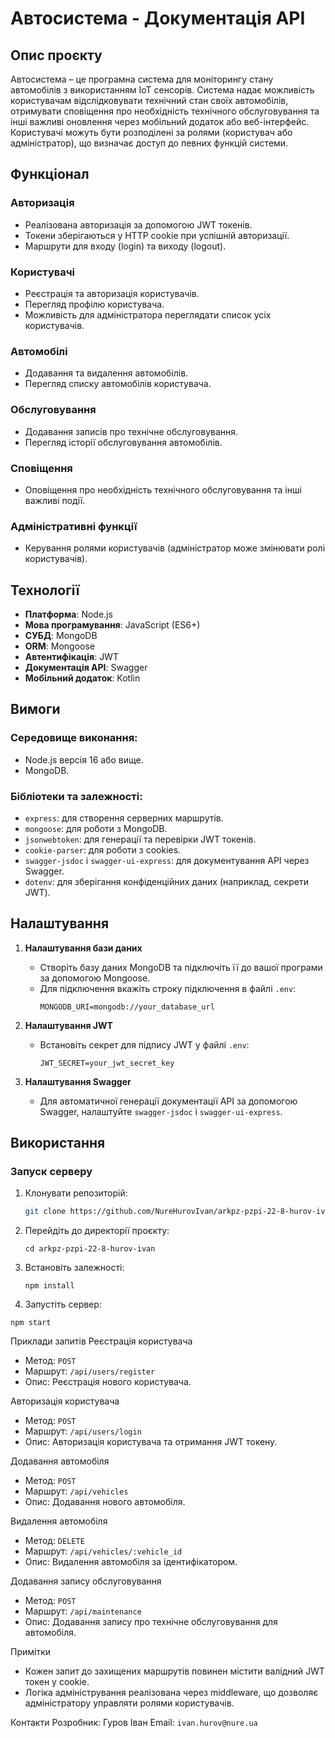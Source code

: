 # Автосистема - Документація API

## Опис проєкту

Автосистема – це програмна система для моніторингу стану автомобілів з використанням IoT сенсорів. Система надає можливість користувачам відслідковувати технічний стан своїх автомобілів, отримувати сповіщення про необхідність технічного обслуговування та інші важливі оновлення через мобільний додаток або веб-інтерфейс. Користувачі можуть бути розподілені за ролями (користувач або адміністратор), що визначає доступ до певних функцій системи.

## Функціонал

### Авторизація
- Реалізована авторизація за допомогою JWT токенів.
- Токени зберігаються у HTTP cookie при успішній авторизації.
- Маршрути для входу (login) та виходу (logout).

### Користувачі
- Реєстрація та авторизація користувачів.
- Перегляд профілю користувача.
- Можливість для адміністратора переглядати список усіх користувачів.

### Автомобілі
- Додавання та видалення автомобілів.
- Перегляд списку автомобілів користувача.
  
### Обслуговування
- Додавання записів про технічне обслуговування.
- Перегляд історії обслуговування автомобілів.

### Сповіщення
- Оповіщення про необхідність технічного обслуговування та інші важливі події.

### Адміністративні функції
- Керування ролями користувачів (адміністратор може змінювати ролі користувачів).

## Технології

- **Платформа**: Node.js
- **Мова програмування**: JavaScript (ES6+)
- **СУБД**: MongoDB
- **ORM**: Mongoose
- **Автентифікація**: JWT
- **Документація API**: Swagger
- **Мобільний додаток**: Kotlin

## Вимоги

### Середовище виконання:
- Node.js версія 16 або вище.
- MongoDB.

### Бібліотеки та залежності:
- `express`: для створення серверних маршрутів.
- `mongoose`: для роботи з MongoDB.
- `jsonwebtoken`: для генерації та перевірки JWT токенів.
- `cookie-parser`: для роботи з cookies.
- `swagger-jsdoc` і `swagger-ui-express`: для документування API через Swagger.
- `dotenv`: для зберігання конфіденційних даних (наприклад, секрети JWT).

## Налаштування

1. **Налаштування бази даних**
   - Створіть базу даних MongoDB та підключіть її до вашої програми за допомогою Mongoose.
   - Для підключення вкажіть строку підключення в файлі `.env`:
     ```
     MONGODB_URI=mongodb://your_database_url
     ```

2. **Налаштування JWT**
   - Встановіть секрет для підпису JWT у файлі `.env`:
     ```
     JWT_SECRET=your_jwt_secret_key
     ```

3. **Налаштування Swagger**
   - Для автоматичної генерації документації API за допомогою Swagger, налаштуйте `swagger-jsdoc` і `swagger-ui-express`.

## Використання

### Запуск серверу
1. Клонувати репозиторій:
   ```bash
   git clone https://github.com/NureHurovIvan/arkpz-pzpi-22-8-hurov-ivan.git
   ```
2. Перейдіть до директорії проєкту:
   ```
   cd arkpz-pzpi-22-8-hurov-ivan
   ```
3. Встановіть залежності:
   ```
   npm install
   ```
4. Запустіть сервер:
```
npm start
```

Приклади запитів
Реєстрація користувача
- Метод: `POST`
- Маршрут: `/api/users/register`
- Опис: Реєстрація нового користувача.

Авторизація користувача
- Метод: `POST`
- Маршрут: `/api/users/login`
- Опис: Авторизація користувача та отримання JWT токену.

Додавання автомобіля
- Метод: `POST`
- Маршрут: `/api/vehicles`
- Опис: Додавання нового автомобіля.

Видалення автомобіля
- Метод: `DELETE`
- Маршрут: `/api/vehicles/:vehicle_id`
- Опис: Видалення автомобіля за ідентифікатором.

Додавання запису обслуговування
- Метод: `POST`
- Маршрут: `/api/maintenance`
- Опис: Додавання запису про технічне обслуговування для автомобіля.

Примітки
- Кожен запит до захищених маршрутів повинен містити валідний JWT токен у cookie.
- Логіка адміністрування реалізована через middleware, що дозволяє адміністратору управляти ролями користувачів.

Контакти
Розробник: Гуров Іван
Email: `ivan.hurov@nure.ua`
